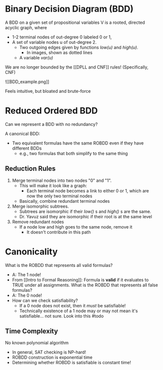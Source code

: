 # Binary Decision Diagram (BDD)
A BDD on a given set of propositional variables V is a rooted, directed acyclic graph, where
- 1-2 terminal nodes of out-degree 0 labeled 0 or 1,
- A set of variable nodes u of out-degree 2.
	- Two outgoing edges given by functions *low(u)* and *high(u)*.
		- In images, shown as dotted lines
	- A variable *var(u)* 

We are no longer bounded by the [[DPLL and CNF]] rules! (Specifically, CNF)

![[BDD_example.png]]

Feels intuitive, but bloated and brute-force

# Reduced Ordered BDD
Can we represent a BDD with no redundancy?

A canonical BDD:
- Two equivalent formulas have the same ROBDD even if they have different BDDs
	- e.g., two formulas that both simplify to the same thing

## Reduction Rules
1. Merge terminal nodes into two nodes "0" and "1".
	- This will make it look like a graph:
		- Each terminal node becomes a link to either 0 or 1, which are now the only two terminal nodes
	- Basically, combine redundant terminal nodes
1. Merge isomorphic subtrees.
	- Subtrees are isomorphic if their *low()* s and *high()* s are the same.
	- Dr. Yavuz said they are isomorphic if their root is at the same level
2. Remove redundant nodes
	- If a node low and high goes to the same node, remove it
		- It doesn't contribute in this path

# Canonicality
What is the ROBDD that represents all valid formulas?
- A: The 1 node!
- From [[Intro to Formal Reasoning]]: Formula is **valid** if it evaluates to TRUE under all assignments.
What is the ROBDD that represents all false formulas?
- A: The 0 node!
-  How can we check satisfiability?
	- If a 0 node does not exist, then it *must* be satisfiable!
	- Technically existence of a 1 node may or may not mean it's satisfiable... not sure. Look into this #todo 

## Time Complexity
No known polynomial algorithm

- In general, SAT checking is NP-hard!
- ROBDD construction is exponential time
- Determining whether ROBDD is satisfiable is constant time!

